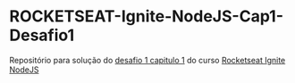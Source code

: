 # ROCKETSEAT-Ignite-NodeJS-Cap1-Desafio1
Repositório para solução do [desafio 1 capitulo 1](https://www.notion.so/Desafio-01-Conceitos-do-Node-js-59ccb235aecd43a6a06bf09a24e7ede8) do curso [Rocketseat Ignite NodeJS](https://app.rocketseat.com.br/ignite/node-js)
